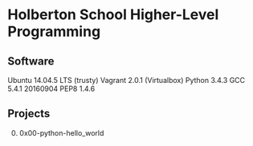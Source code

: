 # Holberton School Higher-Level Programming

## Software

Ubuntu 14.04.5 LTS (trusty)
Vagrant 2.0.1 (Virtualbox)
Python 3.4.3
GCC 5.4.1 20160904
PEP8 1.4.6

## Projects

0. 0x00-python-hello_world

